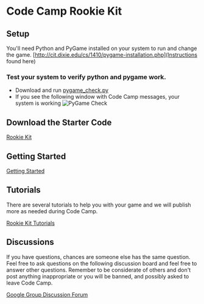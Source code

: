 # Code Camp Rookie Kit


## Setup

You'll need Python and PyGame installed on your system
to run and change the game.
[http://cit.dixie.edu/cs/1410/pygame-installation.php](Instructions found here)

### Test your system to verify python and pygame work.
	
*	Download and run [pygame_check.py](2017-thumbdrive-contents/pygame_check.py)
*	If you see the following window with Code Camp messages, your system is working ![PyGame Check](assets/images/pygame_check.png)


## Download the Starter Code

[Rookie Kit](2017-thumbdrive-contents/rookie-kit-2017.zip?raw=true)


## Getting Started

[Getting Started](tutorials/other/getting_started.md)


## Tutorials

There are several tutorials to help you with your game and we will publish more as needed during Code Camp.

[Rookie Kit Tutorials](tutorials/)


## Discussions

If you have questions, chances are someone else has the same question. Feel free to ask questions on the following discussion board and feel free to answer other questions. Remember to be considerate of others and don't post anything inappropriate or you will be banned, and possibly asked to leave Code Camp.

[Google Group Discussion Forum](https://groups.google.com/forum/#!forum/code-camp-rookie-kit)
